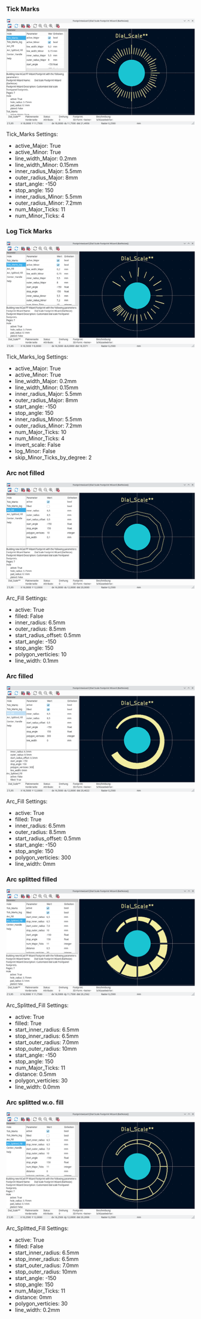 

### Tick Marks

![Tick_Marks](docs/Tick_Marks.png)

Tick_Marks Settings:
- active_Major: True
- active_Minor: True
- line_width_Major: 0.2mm
- line_width_Minor: 0.15mm
- inner_radius_Major: 5.5mm
- outer_radius_Major: 8mm
- start_angle: -150
- stop_angle: 150
- inner_radius_Minor: 5.5mm
- outer_radius_Minor: 7.2mm
- num_Major_Ticks: 11
- num_Minor_Ticks: 4


### Log Tick Marks

![Tick_Marks](docs/Tick_Marks_Log.png)

Tick_Marks_log Settings:
- active_Major: True
- active_Minor: True
- line_width_Major: 0.2mm
- line_width_Minor: 0.15mm
- inner_radius_Major: 5.5mm
- outer_radius_Major: 8mm
- start_angle: -150
- stop_angle: 150
- inner_radius_Minor: 5.5mm
- outer_radius_Minor: 7.2mm
- num_Major_Ticks: 10
- num_Minor_Ticks: 4
- invert_scale: False
- log_Minor: False
- skip_Minor_Ticks_by_degree: 2


### Arc not filled

![Arc_wo_fill](docs/Arc_wo_fill.png)

Arc_Fill Settings:
- active: True
- filled: False
- inner_radius: 6.5mm
- outer_radius: 8.5mm
- start_radius_offset: 0.5mm
- start_angle: -150
- stop_angle: 150
- polygon_verticies: 10
- line_width: 0.1mm

### Arc filled

![Arc_filled](docs/Arc_filled.png)

Arc_Fill Settings:
- active: True
- filled: True
- inner_radius: 6.5mm
- outer_radius: 8.5mm
- start_radius_offset: 0.5mm
- start_angle: -150
- stop_angle: 150
- polygon_verticies: 300
- line_width: 0mm

### Arc splitted filled

![Splitted_arc_filled](docs/Splitted_arc_filled.png)

Arc_Splitted_Fill Settings:
- active: True
- filled: True
- start_inner_radius: 6.5mm
- stop_inner_radius: 6.5mm
- start_outer_radius: 7.0mm
- stop_outer_radius: 10mm
- start_angle: -150
- stop_angle: 150
- num_Major_Ticks: 11
- distance: 0.5mm
- polygon_verticies: 30
- line_width: 0.0mm

### Arc splitted w.o. fill

![Splitted_arc_filled](docs/Splitted_arc_filled_2.png)

Arc_Splitted_Fill Settings:
- active: True
- filled: False
- start_inner_radius: 6.5mm
- stop_inner_radius: 6.5mm
- start_outer_radius: 7.0mm
- stop_outer_radius: 10mm
- start_angle: -150
- stop_angle: 150
- num_Major_Ticks: 11
- distance: 0mm
- polygon_verticies: 30
- line_width: 0.2mm